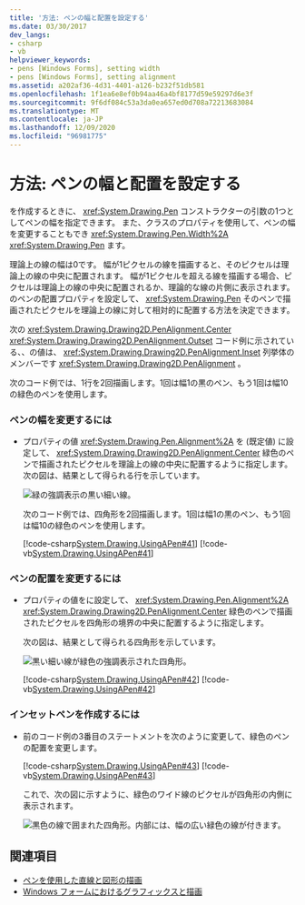 ```yaml
---
title: '方法: ペンの幅と配置を設定する'
ms.date: 03/30/2017
dev_langs:
- csharp
- vb
helpviewer_keywords:
- pens [Windows Forms], setting width
- pens [Windows Forms], setting alignment
ms.assetid: a202af36-4d31-4401-a126-b232f51db581
ms.openlocfilehash: 1f1ea6e8ef0b94aa46a4bf8177d59e59297d6e3f
ms.sourcegitcommit: 9f6df084c53a3da0ea657ed0d708a72213683084
ms.translationtype: MT
ms.contentlocale: ja-JP
ms.lasthandoff: 12/09/2020
ms.locfileid: "96981775"
---
```

# <a name="how-to-set-pen-width-and-alignment"></a>方法: ペンの幅と配置を設定する
を作成するときに、 <xref:System.Drawing.Pen> コンストラクターの引数の1つとしてペンの幅を指定できます。 また、クラスのプロパティを使用して、ペンの幅を変更することもでき <xref:System.Drawing.Pen.Width%2A> <xref:System.Drawing.Pen> ます。  
  
 理論上の線の幅は0です。 幅が1ピクセルの線を描画すると、そのピクセルは理論上の線の中央に配置されます。 幅が1ピクセルを超える線を描画する場合、ピクセルは理論上の線の中央に配置されるか、理論的な線の片側に表示されます。 のペンの配置プロパティを設定して、 <xref:System.Drawing.Pen> そのペンで描画されたピクセルを理論上の線に対して相対的に配置する方法を決定できます。  
  
 次の <xref:System.Drawing.Drawing2D.PenAlignment.Center> <xref:System.Drawing.Drawing2D.PenAlignment.Outset> コード例に示されている、、の値は、 <xref:System.Drawing.Drawing2D.PenAlignment.Inset> 列挙体のメンバーです <xref:System.Drawing.Drawing2D.PenAlignment> 。  
  
 次のコード例では、1行を2回描画します。1回は幅1の黒のペン、もう1回は幅10の緑色のペンを使用します。  
  
### <a name="to-vary-the-width-of-a-pen"></a>ペンの幅を変更するには  
  
- プロパティの値 <xref:System.Drawing.Pen.Alignment%2A> を (既定値) に設定して、 <xref:System.Drawing.Drawing2D.PenAlignment.Center> 緑色のペンで描画されたピクセルを理論上の線の中央に配置するように指定します。 次の図は、結果として得られる行を示しています。  
  
     ![緑の強調表示の黒い細い線。](./media/how-to-set-pen-width-and-alignment/green-pixels-centered-line.gif)  
  
     次のコード例では、四角形を2回描画します。1回は幅1の黒のペン、もう1回は幅10の緑色のペンを使用します。  
  
     [!code-csharp[System.Drawing.UsingAPen#41](~/samples/snippets/csharp/VS_Snippets_Winforms/System.Drawing.UsingAPen/CS/Class1.cs#41)]
     [!code-vb[System.Drawing.UsingAPen#41](~/samples/snippets/visualbasic/VS_Snippets_Winforms/System.Drawing.UsingAPen/VB/Class1.vb#41)]  
  
### <a name="to-change-the-alignment-of-a-pen"></a>ペンの配置を変更するには  
  
- プロパティの値をに設定して、 <xref:System.Drawing.Pen.Alignment%2A> <xref:System.Drawing.Drawing2D.PenAlignment.Center> 緑色のペンで描画されたピクセルを四角形の境界の中央に配置するように指定します。  
  
     次の図は、結果として得られる四角形を示しています。
  
     ![黒い細い線が緑色の強調表示された四角形。](./media/how-to-set-pen-width-and-alignment/green-pixels-centered-rectangle.gif)  
  
     [!code-csharp[System.Drawing.UsingAPen#42](~/samples/snippets/csharp/VS_Snippets_Winforms/System.Drawing.UsingAPen/CS/Class1.cs#42)]
     [!code-vb[System.Drawing.UsingAPen#42](~/samples/snippets/visualbasic/VS_Snippets_Winforms/System.Drawing.UsingAPen/VB/Class1.vb#42)]  
  
### <a name="to-create-an-inset-pen"></a>インセットペンを作成するには  
  
- 前のコード例の3番目のステートメントを次のように変更して、緑色のペンの配置を変更します。  
  
     [!code-csharp[System.Drawing.UsingAPen#43](~/samples/snippets/csharp/VS_Snippets_Winforms/System.Drawing.UsingAPen/CS/Class1.cs#43)]
     [!code-vb[System.Drawing.UsingAPen#43](~/samples/snippets/visualbasic/VS_Snippets_Winforms/System.Drawing.UsingAPen/VB/Class1.vb#43)]  
  
     これで、次の図に示すように、緑色のワイド線のピクセルが四角形の内側に表示されます。
  
     ![黒色の線で囲まれた四角形。内部には、幅の広い緑色の線が付きます。](./media/how-to-set-pen-width-and-alignment/green-pixels-inside-rectangle.gif)  
  
## <a name="see-also"></a>関連項目

- [ペンを使用した直線と図形の描画](using-a-pen-to-draw-lines-and-shapes.md)
- [Windows フォームにおけるグラフィックスと描画](graphics-and-drawing-in-windows-forms.md)
